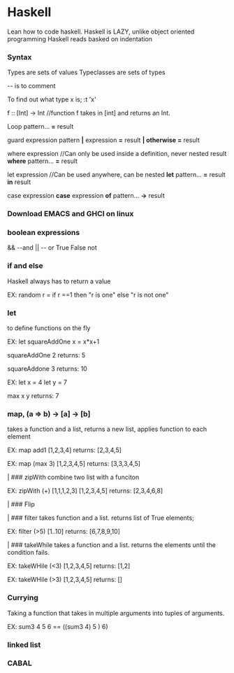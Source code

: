 # Haskell
Lean how to code haskell.
Haskell is LAZY, unlike object oriented programming
Haskell reads basked on indentation

### Syntax

Types are sets of values
Typeclasses are sets of types

-- is to comment 

To find out what type x is;
:t 'x' 

f :: [Int] -> Int
//function f takes in [int] and returns an Int.

Loop
pattern... **=** result

guard expression
pattern
**|** expression **=** result
**| otherwise =** result

where expression //Can only be used inside a definition, never nested
result **where**
pattern... **=** result

let expression //Can be used anywhere, can be nested 
**let** pattern... **=** result
**in** result

case expression
**case** expression **of** pattern... **->** result

### Download EMACS and GHCI on linux

### boolean expressions 
&& --and
|| -- or
True
False
not

### if and else
Haskell always has to return a value

EX:
random r = if r ==1
              then "r is one"
              else "r is not one"

### let 
to define functions on the fly

EX: let squareAddOne x = x*x+1

squareAddOne 2
returns: 5

squareAddone 3
returns: 10

EX: 
let x = 4
let y = 7

max x y
returns: 7


### map, (a => b) -> [a] -> [b]
takes a function and a list, returns a new list, applies function to each element 

EX: map add1 [1,2,3,4]
returns: [2,3,4,5]

EX: map (max 3) [1,2,3,4,5]
returns: [3,3,3,4,5]

| ### zipWith
combine two list with a funciton

EX: zipWith (+) [1,1,1,2,3] [1,2,3,4,5]
returns: [2,3,4,6,8]

| ### Flip

| ### filter 
takes function and a list. returns list of True elements;

EX: filter (>5) [1..10]
returns: [6,7,8,9,10]

| ### takeWhile
takes a function and a list. returns the elements until the condition fails.

EX: takeWHile (<3) [1,2,3,4,5]
returns: [1,2]

EX: takeWHile (>3) [1,2,3,4,5]
returns: []

### Currying
Taking a function that takes in multiple arguments into tuples of arguments.

EX: sum3 4 5 6 == ((sum3 4) 5 ) 6)

### linked list





### CABAL
